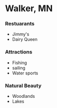 # Walker, MN
### Restuarants
- Jimmy's
- Dairy Queen

### Attractions
- Fishing
- sailing
- Water sports


### Natural Beauty
- Woodlands
- Lakes
